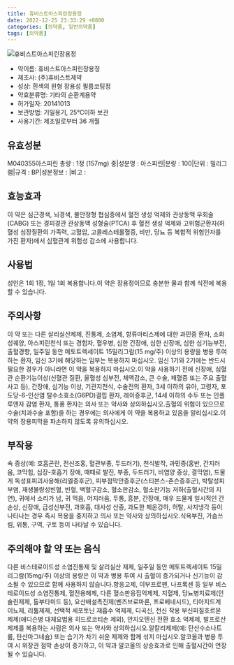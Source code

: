 ```yaml
---
title: 휴비스트아스피린장용정
date: 2022-12-25 23:33:29 +0800
categories: [의약품, 일반의약품]
tags: [의약품]
---
```

![휴비스트아스피린장용정](https://nedrug.mfds.go.kr/pbp/cmn/itemImageDownload/152769079471500155)

- 약이름: 휴비스트아스피린장용정
- 제조사: (주)휴비스트제약
- 성상: 흰색의 원형 장용성 필름코팅정
- 약효분류명: 기타의 순환계용약
- 허가일자: 20141013
- 보관방법: 기밀용기, 25℃이하 보관
- 사용기간: 제조일로부터 36 개월
## 유효성분
M040355아스피린
총량 : 1정 (157mg) 중|성분명 : 아스피린|분량 : 100|단위 : 밀리그램|규격 : BP|성분정보 : |비고 :
## 효능효과
이 약은 심근경색, 뇌경색, 불안정형 협심증에서 혈전 생성 억제와 관상동맥 우회술(CABG) 또는 경피경관 관상동맥 성형술(PTCA) 후 혈전 생성 억제와 고위험군환자(허혈성 심장질환의 가족력, 고혈압, 고콜레스테롤혈증, 비만, 당뇨 등 복합적 위험인자를 가진 환자)에서 심혈관계 위험성 감소에 사용합니다.
## 사용법
성인은 1회 1정, 1일 1회 복용합니다.이 약은 장용정이므로 충분한 물과 함께 식전에 복용할 수 있습니다.
## 주의사항
이 약 또는 다른 살리실산제제, 진통제, 소염제, 항류마티스제에 대한 과민증 환자, 소화성궤양, 아스피린천식 또는 경험자, 혈우병, 심한 간장애, 심한 신장애, 심한 심기능부전, 출혈경향, 일주일 동안 메토트렉세이트 15밀리그람(15 mg/주) 이상의 용량을 병용 투여하는 환자, 임신 3기에 해당하는 임부는 복용하지 마십시오. 임신 1기와 2기에는 반드시 필요한 경우가 아니라면 이 약을 복용하지 마십시오.이 약을 사용하기 전에 신장애, 심혈관 순환기능이상(신혈관 질환, 울혈성 심부전, 체액감소, 큰 수술, 패혈증 또는 주요 출혈사고 등), 간장애, 심기능 이상, 기관지천식, 수술전의 환자, 3세 이하의 유아, 고령자, 포도당-6-인산염 탈수소효소(G6PD)결핍 환자, 레이증후군, 14세 이하의 수두 또는 인플루엔자 감염 환자, 통풍 환자는 의사 또는 약사와 상의하십시오.출혈의 위험이 있으므로 수술(치과수술 포함)을 하는 경우에는 의사에게 이 약을 복용하고 있음을 알리십시오.이 약의 장용피막을 파손하지 않도록 유의하십시오.
## 부작용
쇽 증상(예: 호흡곤란, 전신조홍, 혈관부종, 두드러기), 천식발작, 과민증(홍반, 간지러움, 코막힘, 심장-호흡기 장애, 때때로 발진, 부종, 두드러기, 비염양 증상, 결막염), 드물게 독성표피괴사용해(리엘증후군), 피부점막안증후군(스티븐스-존슨증후군), 박탈성피부염, 재생불량성빈혈, 빈혈, 백혈구감소, 혈소판감소, 혈소판기능 저하(출혈시간의 지연), 귀에서 소리가 남, 귀 먹음, 어지러움, 두통, 흥분, 간장애, 매우 드물게 일시적인 간손상, 신장애, 급성신부전, 과호흡, 대사성 산증, 과도한 체온강하, 허탈, 사지냉각 등이 나타나는 경우 즉시 복용을 중지하고 의사 또는 약사와 상의하십시오.식욕부진, 가슴쓰림, 위통, 구역, 구토 등이 나타날 수 있습니다.
## 주의해야 할 약 또는 음식
다른 비스테로이드성 소염진통제 및 살리실산 제제, 일주일 동안 메토트렉세이트 15밀리그람(15mg/주) 이상의 용량은 이 약과 병용 투여 시 출혈이 증가되거나 신기능이 감소될 수 있으므로 함께 사용하지 않습니다.항응고제, 이부프로펜, 나프록센 등 일부 비스테로이드성 소염진통제, 혈전용해제, 다른 혈소판응집억제제, 지혈제, 당뇨병치료제(인슐린제제, 톨부타미드 등), 요산배설촉진제(벤즈브로마론, 프로베네시드), 티아지드계 이뇨제, 리튬제제, 선택적 세포토닌 재흡수 억제제, 디곡신, 전신 작용 부신피질호르몬 제제(애디슨병 대체요법용 히드로코티손 제외), 안지오텐신 전환 효소 억제제, 발프로산 제제를 복용하는 사람은 의사 또는 약사와 상의하십시오.알칼리제제(예: 탄산수소나트륨, 탄산마그네슘) 또는 습기가 차기 쉬운 제제와 함께 섞지 마십시오.알코올과 병용 투여 시 위장관 점막 손상이 증가하고, 이 약과 알코올의 상승효과로 인해 출혈시간이 연장될 수 있습니다.

